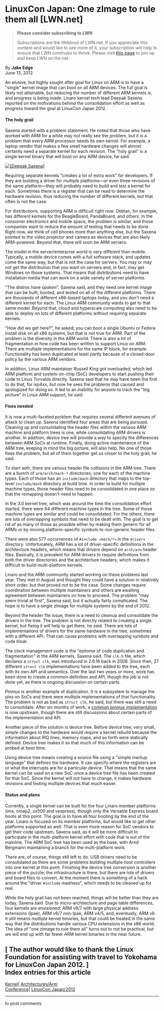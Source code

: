 # LinuxCon Japan: One zImage to rule them all [LWN.net]

> **Please consider subscribing to LWN**
> 
> Subscriptions are the lifeblood of LWN.net. If you appreciate this content and would like to see more of it, your subscription will help to ensure that LWN continues to thrive. Please visit [this page](/Promo/nst-nag1/subscribe) to join up and keep LWN on the net. 

By **Jake Edge**  
June 13, 2012 

An elusive, but highly sought after goal for Linux on ARM is to have a "single" kernel image that can boot on all ARM devices. The full goal is likely not attainable, but reducing the number of different ARM kernels is, and progress is being made. Linaro kernel tech lead Deepak Saxena reported on the motivations behind the consolidation effort as well as progress toward the goal at LinuxCon Japan 2012. 

#### The holy grail

Saxena started with a problem statement. He noted that those who have worked with ARM for a while may not really see the problem, but it _is_ a problem that every ARM processor needs its own kernel. For example, a laptop vendor that makes a few small hardware changes will almost certainly need a separate kernel for each revision. The "holy grail" is a single kernel binary that will boot on any ARM device, he said. 

[ ![\[Deepak Saxena\]](https://static.lwn.net/images/2012/lcj-saxena-sm.jpg) ](/Articles/501737/)

Requiring separate kernels "creates a lot of extra work" for developers. If they are building a driver for multiple platforms—or even three revisions of the same platform—they will probably need to build and test a kernel for each. Sometimes there is a register that can be read to determine the hardware revision, thus reducing the number of different kernels, but that often is not the case. 

For distributions, supporting ARM is difficult right now. Debian, for example, has different kernels for the BeagleBoard, PandaBoard, and others. In the consumer electronics and mobile space, the problem is similar, and those companies want to reduce the amount of testing that needs to be done. Right now, we think of cell phones more than anything else, but the Saxena pointed to the video projector and camera as devices that are also likely ARM-powered. Beyond that, there will soon be ARM servers. 

The model in the server/enterprise world is very different than mobile. Typically, a mobile device comes with a full software stack, and updates come the same way, but that is not the case for servers. You may or may not get the distribution that you want on servers and, in fact, may get Windows on those systems. That means that distributions need to have installation media that can work on a wide variety of server platforms. 

"The distros have spoken", Saxena said, and they need one kernel image that can be built, booted, and tested on all of the different platforms. There are thousands of different x86-based laptops today, and you don't need a different kernel for each. The Linux ARM community wants to get to that same model. Beyond that, cloud and hyperscale computing also need to be able to deploy on lots of different platforms without requiring separate kernels. 

"How did we get here?", he asked; you can boot a single Ubuntu or Fedora install disk on all x86 systems, but that is not true for ARM. Part of the problem is the diversity in the ARM world. There is also a lot of fragmentation in how code has been written to support Linux on ARM. There are multiple implementations for the same IP block, for example. Functionality has been duplicated at least partly because of a closed-door policy by the various ARM vendors. 

In addition, Linux ARM maintainer Russell King got overloaded, which led ARM platform and system-on-chip (SoC) developers to start pushing their code to Linus Torvalds directly. Saxena said that he may have been the first to do that, for ixp4xx, but now he sees the problems that caused and apologized for doing so. It led to an inability for anyone to track the "big picture" in Linux ARM support, he said. 

#### Fixes needed

It is now a multi-faceted problem that requires several different avenues of attack to clean up. Saxena identified four areas that are being pursued. Cleaning up and consolidating the header files within the various ARM machine and platform trees is one, while consolidating ARM drivers is another. In addition, device tree will provide a way to specify the differences between ARM SoCs at runtime. Finally, doing active maintenance of the ARM tree, keeping in mind the big picture, will also help. No one of those fixes the problem, but all of them together get us closer to the holy grail, he said. 

To start with, there are various header file collisions in the ARM tree. There are a bunch of `arm/arch/mach-*` directories, one for each of the machine types. Each of those has an `include/mach` directory that maps to the top-level `include/mach` directory at build time. In order to build for multiple machine types, those header files need to be consolidated in one place so that the remapping doesn't need to happen. 

In the 3.0 kernel tree, which was around the time the consolidation effort started, there were 64 different machine types in the tree. Some of those machine types are similar and could be consolidated. For the others, there are lots of overlapping symbols that need to be dealt with. The goal is to get rid of as many of those as possible either by making them generic for all ARMs or by moving platform-specific symbols to non-generic header files. 

There were also 577 occurrences of `#include <mach/*>` in the `drivers` directory. Unfortunately, ARM has a lot of driver-specific definitions in the architecture headers, which means that drivers depend on `arch/arm` header files. Basically, it is prevalent for ARM drivers to require definitions from both the driver directories and the architecture headers, which makes it difficult to build multi-platform kernels. 

Linaro and the ARM community started working on these problems last year. They met in August and thought they could have a solution in relatively short order, but that proved not to be the case. Some changes require coordination between multiple maintainers and others are awaiting agreement between maintainers on how to proceed. The problem "may seem trivial at first", Saxena said, but it actually fairly complicated. The hope is to have a single zImage for multiple systems by the end of 2012. 

Beyond the header file issue, there is a need to cleanup and consolidate the drivers in the tree. The problem is not directly related to creating a single kernel, but fixing it will help to get there, he said. There are lots of implementations of drivers for the same hardware in the tree, sometimes with a different API. That can cause problems with overlapping symbols and code bloat. 

The clock management code is the "epitome of code duplication and fragmentation" in the ARM kernels, Saxena said. The `clk.h` file, which declares a `struct clk`, was introduced in 2.6.16 back in 2006\. Since then, 27 different `struct clk` implementations have been added to the tree, each with its own API and semantics. Over the last two years or more, work has been done to create a common definition and API, though the job is not done yet, as there is ongoing discussion on certain parts. 

Pinmux is another example of duplication. It is a subsystem to manage the pins on SoCs and there were multiple implementations of that functionality. The problem is not as bad as `struct clk`, he said, but there was still a need to consolidate. After six months of work, a [common pinmux implementation](/Articles/468759/) is now upstream, though there are still discussions about certain parts of the implementation and API. 

Another piece of the solution is device tree. Before device tree, very small, simple changes to the hardware would require a kernel rebuild because the information about IRQ lines, memory maps, and so forth were statically defined. Device tree makes it so that much of this information can be probed at boot time. 

Using device tree means creating a source file using a "simple markup language" that defines the hardware. It can specify where the registers are or what the interrupts are for a particular device. That means that the same kernel can be used on a new SoC once a device tree file has been created for that SoC. Since the kernel will not have to change, it makes hardware revisions and testing multiple devices that much easier. 

#### Status and plans

Currently, a single kernel can be built for the four Linaro member platforms (imx, omap2, ux500 and vexpress), though only the Versatile Express board boots at this point. The goal is to have all four booting by the end of the year. Linaro is focused on its member platforms, but would like to get other platforms supported as well. That is even more reason for SoC vendors to get their code upstream, Saxena said, as it will be more difficult to participate in the multi-platform kernel effort with code that is out of the mainline. The ARM SoC tree has been used as the base, with Arnd Bergmann maintaining a branch for the multi-platform work. 

There are, of course, things still left to do. USB drivers need to be consolidated as there are some problems building multiple host controllers into one kernel at this point. Finishing the device tree conversion is another piece of the puzzle; the infrastructure is there, but there are lots of drivers and board files to convert. At the moment there is something of a hack around the "driver `#include` madness", which needs to be cleaned up for real. 

While the holy grail has not been reached, things will be better than they are today, Saxena said. Due to micro-architecture and page table differences, four kernels are envisioned: ARM v6/7 with large physical address extensions (lpae), ARM v6/7 non-lpae, ARM v4/5, and, eventually, ARM v8. It still means multiple kernel binaries, but that could be treated in the same way that the distributions handle various CPU extensions in the x86 world. The idea of "one zImage to rule them all" turns out to not be practical, but we will end up with far fewer ARM kernel binaries in the near future. 

[ The author would like to thank the Linux Foundation for assisting with travel to Yokohama for LinuxCon Japan 2012. ]  
Index entries for this article  
---  
[Kernel](/Kernel/Index)| [Architectures/Arm](/Kernel/Index#Architectures-Arm)  
[Conference](/Archives/ConferenceIndex/)| [LinuxCon Japan/2012](/Archives/ConferenceIndex/#LinuxCon_Japan-2012)  
  


* * *

to post comments 
